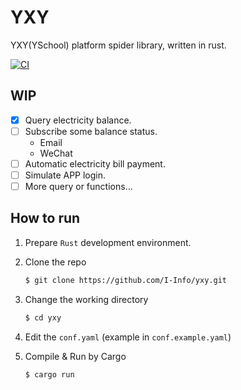 # YXY
YXY(YSchool) platform spider library, written in rust.

[![CI](https://github.com/I-Info/yxy/actions/workflows/rust.yml/badge.svg)](https://github.com/I-Info/yxy/actions/workflows/rust.yml)

## WIP
- [x] Query electricity balance.
- [ ] Subscribe some balance status.
  - Email
  - WeChat
- [ ] Automatic electricity bill payment.
- [ ] Simulate APP login.
- [ ] More query or functions...

## How to run
1. Prepare `Rust` development environment. 

2. Clone the repo
    ``` bash
    $ git clone https://github.com/I-Info/yxy.git
    ```

3. Change the working directory
    ```bash
    $ cd yxy
    ```

4. Edit the `conf.yaml` (example in `conf.example.yaml`)
    
5. Compile & Run by Cargo
    ``` bash
    $ cargo run
    ```
